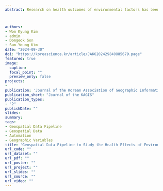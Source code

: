 ```yaml
---
abstract: Research on health outcomes of environmental factors has been implemented by multiple and interacting factors, including environmental, socio-demographic, economic, and traffic aspects. There are still significant challenges and limitations in constructing databases for the connections between contributing factors and an integrated approach to environmental health research even though there has been a dramatic increase in data availability and incredible technological advance in data storage and processing. This study emphasizes the necessity of establishing a geospatial data pipeline to analyze the impact of environmental factors on health. It also highlights the difficulties and solutions related to the construction and utilization of a geospatial database. Key challenges include diverse data sources and formats, different spatio-temporal data structures, and coordinate system inconsistencies over time within the same geospatial data. To address these issues, a data pipeline was constructed with pre-processing and post-processing for the data, resulting in refined datasets that could be used for calculating geographic variables. In addition, an AWS-based relational database and shared platform were established to provide an efficient environment for data storage and analysis. Guidelines for each step of the process, including data management and analysis, were developed to enable future researchers to effectively use the data pipeline.



authors:
- Won Kyung Kim
- admin
- Dongook Son
- Sun-Young Kim
date: "2024-09-30"
doi: "https://koreascience.kr/article/JAKO202429840885679.page"
featured: true
image:
  caption:
  focal_point: ""
  preview_only: false
projects:
- 
publication: 'Journal of the Korean Association of Geographic Information Studies (Journal of the KAGIS)'
publication_short: "Journal of the KAGIS"
publication_types:
- "2"
publishDate: ""
slides:
summary:
tags:
- Geospatial Data Pipeline
- Geospatial Data
- Automation
- Geographic Variables
title: 'Geospatial Data Pipeline to Study the Health Effects of Environments -Limitations and Solutions-'
url_code: ""
url_dataset: ""
url_pdf: ""
url_poster: ""
url_project: ""
url_slides: ""
url_source: ""
url_video: ""
---
```

